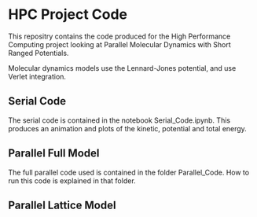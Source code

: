 # HPC Project Code

This repositry contains the code produced for the High Performance Computing project looking at Parallel Molecular Dynamics with Short Ranged Potentials.

Molecular dynamics models use the Lennard-Jones potential, and use Verlet integration.

## Serial Code

The serial code is contained in the notebook Serial_Code.ipynb. This produces an animation and plots of the kinetic, potential and total energy.

## Parallel Full Model

The full parallel code used is contained in the folder Parallel_Code. How to run this code is explained in that folder.

## Parallel Lattice Model

